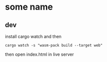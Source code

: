 # some name

## dev

install cargo watch and then

```
cargo watch -s "wasm-pack build --target web"
```

then open index.html in live server